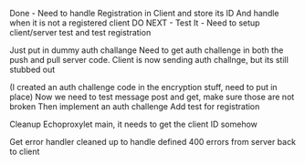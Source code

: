 Done - Need to handle Registration in Client and store its ID And handle when it is not a registered client DO NEXT -
Test It - Need to setup client/server test and test registration

Just put in dummy auth challange Need to get auth challenge in both the push and pull server code. Client is now sending
auth challnge, but its still stubbed out

(I created an auth challenge code in the encryption stuff, need to put in place)
Now we need to test message post and get, make sure those are not broken Then implement an auth challenge Add test for
registration

Cleanup Echoproxylet main, it needs to get the client ID somehow

Get error handler cleaned up to handle defined 400 errors from server back to client
